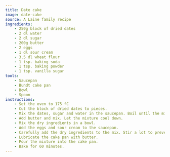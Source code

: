 ```yaml
---
title: Date cake
image: date-cake
source: A Laine family recipe
ingredients:
    - 250g block of dried dates
    - 2 dl water
    - 2 dl sugar
    - 200g butter
    - 2 eggs
    - 1 dl sour cream
    - 3.5 dl wheat flour
    - 1 tsp. baking soda
    - 1 tsp. baking powder
    - 1 tsp. vanilla sugar
tools:
    - Saucepan
    - Bundt cake pan
    - Bowl
    - Spoon
instructions:
    - Set the oven to 175 ºC
    - Cut the block of dried dates to pieces.
    - Mix the dates, sugar and water in the saucepan. Boil until the mixture resembles a mush.
    - Add butter and mix. Let the mixture cool down.
    - Mix the dry ingredients in a bowl.
    - Add the eggs and sour cream to the saucepan.
    - Carefully add the dry ingredients to the mix. Stir a lot to prevent lumps from forming.
    - Lubricate the cake pan with butter.
    - Pour the mixture into the cake pan.
    - Bake for 60 minutes.
---
```

